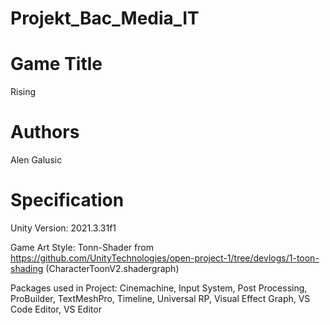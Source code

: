 # Projekt_Bac_Media_IT

# Game Title
Rising

# Authors
Alen Galusic

# Specification

Unity Version: 2021.3.31f1

Game Art Style: Tonn-Shader from https://github.com/UnityTechnologies/open-project-1/tree/devlogs/1-toon-shading (CharacterToonV2.shadergraph)

Packages used in Project: Cinemachine, Input System, Post Processing, ProBuilder, TextMeshPro, Timeline, Universal RP, Visual Effect Graph, VS Code Editor, VS Editor
